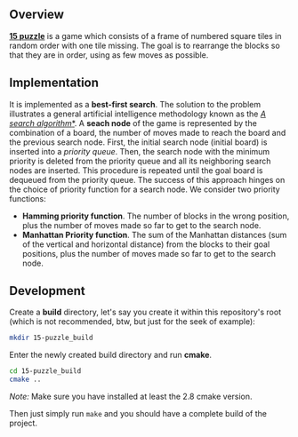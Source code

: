 ## Overview

[**15 puzzle**](http://en.wikipedia.org/wiki/15_puzzle) is a game which
consists of a frame of numbered square tiles in random order with one tile
missing. The goal is to rearrange the blocks so that they are in order, using
as few moves as possible.

## Implementation

It is implemented as a **best-first search**. The solution to the problem
illustrates a general artificial intelligence methodology known as the
[**A* search algorithm**](http://en.wikipedia.org/wiki/A*_search_algorithm).
A **seach node** of the game is represented by the combination of a board, the
number of moves made to reach the board and the previous search node. First,
the initial search node (initial board) is inserted into a *priority queue*.
Then, the search node with the minimum priority is deleted from the priority
queue and all its neighboring search nodes are inserted. This procedure is
repeated until the goal board is dequeued from the priority queue. The success
of this approach hinges on the choice of priority function for a search node.
We consider two priority functions:
* **Hamming priority function**. The number of blocks in the wrong position,
plus the number of moves made so far to get to the search node.
* **Manhattan Priority function**.  The sum of the Manhattan distances (sum of
the vertical and horizontal distance) from the blocks to their goal positions,
plus the number of moves made so far to get to the search node.

## Development

Create a **build** directory, let's say you create it within this repository's
root (which is not recommended, btw, but just for the seek of example):
```bash
mkdir 15-puzzle_build
```

Enter the newly created build directory and run **cmake**.
```bash
cd 15-puzzle_build
cmake ..
```
*Note:* Make sure you have installed at least the 2.8 cmake version.

Then just simply run `make` and you should have a complete build of the
project.
